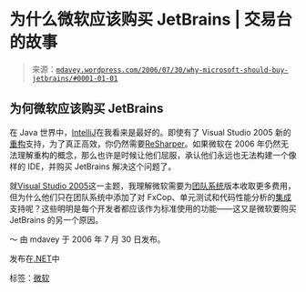 <!--yml

分类：未分类

日期：2024 年 05 月 18 日 06:17:42

-->

# 为什么微软应该购买 JetBrains | 交易台的故事

> 来源：[`mdavey.wordpress.com/2006/07/30/why-microsoft-should-buy-jetbrains/#0001-01-01`](https://mdavey.wordpress.com/2006/07/30/why-microsoft-should-buy-jetbrains/#0001-01-01)

## 为何微软应该购买 JetBrains

在 Java 世界中，[IntelliJ](http://www.jetbrains.com/idea/)在我看来是最好的。即使有了 Visual Studio 2005 新的[重构](http://msdn.microsoft.com/library/default.asp?url=/library/en-us/dnvs05/html/VS05_refac.asp)支持，为了真正高效，你仍然需要[ReSharper](http://www.jetbrains.com/resharper/)。如果微软在 2006 年仍然无法理解重构的概念，那么也许是时候让他们屈服，承认他们永远也无法构建一个像样的 IDE，并购买 JetBrains 解决这个问题了。

就[Visual Studio 2005](http://msdn.microsoft.com/vstudio/)这一主题，我理解微软需要为[团队系统](http://msdn.microsoft.com/vstudio/teamsystem/products/compare/default.aspx)版本收取更多费用，但为什么他们只在团队系统中添加了对 FxCop、单元测试和代码性能分析的[集成](http://msdn.microsoft.com/vstudio/products/compare/)支持呢？这些明明是每个开发者都应该作为标准使用的功能——这又是微软要购买 JetBrains 的另一个原因。

〜 由 mdavey 于 2006 年 7 月 30 日发布。

发布在[.NET](https://mdavey.wordpress.com/category/languages/net/)中

标签：[微软](https://mdavey.wordpress.com/tag/microsoft/)
